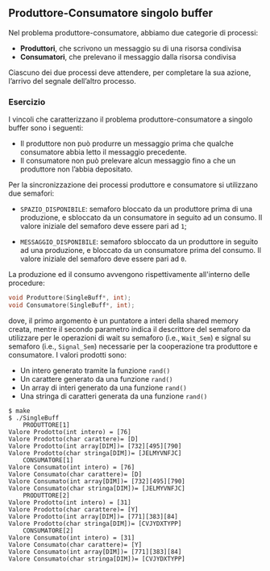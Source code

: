 ## Produttore-Consumatore singolo buffer

Nel problema produttore-consumatore, abbiamo due categorie di processi:

- **Produttori**, che scrivono un messaggio su di una risorsa condivisa
- **Consumatori**, che prelevano il messaggio dalla risorsa condivisa

Ciascuno dei due processi deve attendere, per completare la sua azione, l’arrivo del segnale dell’altro processo.

### Esercizio

I vincoli che caratterizzano il problema produttore-consumatore a singolo buffer sono i seguenti:

- Il produttore non può produrre un messaggio prima che qualche consumatore abbia letto il messaggio precedente.
- Il consumatore non può prelevare alcun messaggio fino a che un produttore non l’abbia depositato.

Per la sincronizzazione dei processi produttore e consumatore si utilizzano due semafori: 

- ``SPAZIO_DISPONIBILE``: semaforo bloccato da un produttore prima di una produzione, 
e sbloccato da un consumatore in seguito ad un consumo. Il valore iniziale del semaforo deve essere pari ad ``1``;

- ``MESSAGGIO_DISPONIBILE``: semaforo sbloccato da un produttore in seguito ad una produzione, 
e bloccato da un consumatore prima del consumo. Il valore iniziale del semaforo deve essere pari ad ``0``.

La produzione ed il consumo avvengono rispettivamente all'interno delle procedure:

```c
void Produttore(SingleBuff*, int);
void Consumatore(SingleBuff*, int);
```

dove, il primo argomento è un puntatore a interi della shared memory creata, mentre il secondo parametro indica il descrittore del semaforo da utilizzare per le operazioni di wait su semaforo (i.e., ``Wait_Sem``) e signal su semaforo (i.e., ``Signal_Sem``) necessarie per la cooperazione tra produttore e consumatore.
I valori prodotti sono:
- Un intero generato tramite la funzione ``rand()`` 
- Un carattere generato da una funzione ``rand()`` 
- Un array di interi generato da una funzione ``rand()`` 
- Una stringa di caratteri generata da una funzione ``rand()`` 

```console
$ make
$ ./SingleBuff
	PRODUTTORE[1]
Valore Prodotto(int intero) = [76]
Valore Prodotto(char carattere)= [D]
Valore Prodotto(int array[DIM])= [732][495][790]
Valore Prodotto(char stringa[DIM])= [JELMYVNFJC]
	CONSUMATORE[1]
Valore Consumato(int intero) = [76]
Valore Consumato(char carattere)= [D]
Valore Consumato(int array[DIM])= [732][495][790]
Valore Consumato(char stringa[DIM])= [JELMYVNFJC]
	PRODUTTORE[2]
Valore Prodotto(int intero) = [31]
Valore Prodotto(char carattere)= [Y]
Valore Prodotto(int array[DIM])= [771][383][84]
Valore Prodotto(char stringa[DIM])= [CVJYDXTYPP]
	CONSUMATORE[2]
Valore Consumato(int intero) = [31]
Valore Consumato(char carattere)= [Y]
Valore Consumato(int array[DIM])= [771][383][84]
Valore Consumato(char stringa[DIM])= [CVJYDXTYPP]
```




